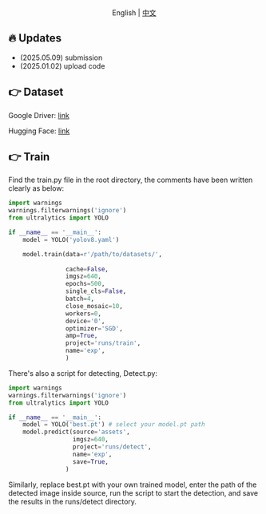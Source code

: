 
<div align="center">
  English | <a href="./README.zh-CN.md">中文</a> </a>
</div>

## 🔥 Updates
- (2025.05.09) submission
- (2025.01.02) upload code

## 👉 Dataset

Google Driver: [link](https://drive.google.com/file/d/1UJcbH2cKLstZdyEJPGv_Hb3GP06MYJff/view?usp=sharinghu)

Hugging Face: [link](https://huggingface.co/datasets/loupk/pest_diseases)

## 👉 Train

Find the train.py file in the root directory, the comments have been written clearly as below:

```py
import warnings
warnings.filterwarnings('ignore')
from ultralytics import YOLO

if __name__ == '__main__':
    model = YOLO('yolov8.yaml')

    model.train(data=r'/path/to/datasets/',
 
                cache=False,
                imgsz=640,
                epochs=500,
                single_cls=False,  
                batch=4,
                close_mosaic=10,
                workers=0,
                device='0',
                optimizer='SGD', 
                amp=True,  
                project='runs/train',
                name='exp',
                )
```


There's also a script for detecting, Detect.py: 

```python
import warnings
warnings.filterwarnings('ignore')
from ultralytics import YOLO

if __name__ == '__main__':
    model = YOLO('best.pt') # select your model.pt path
    model.predict(source='assets',
                  imgsz=640,
                  project='runs/detect',
                  name='exp',
                  save=True,
                )
```

Similarly, replace best.pt with your own trained model, enter the path of the detected image
inside source, run the script to start the detection, and save the results in the runs/detect directory.







